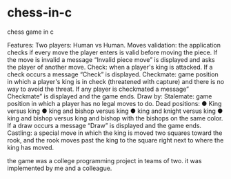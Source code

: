 # chess-in-c
chess game in c
 
Features:
Two players: Human vs Human.
Moves validation: the application checks if every move the player enters is valid before moving the piece. If the move is invalid a message “Invalid piece move” is displayed and asks the player of another move.
Check: when a player's king is attacked. If a check occurs a message “Check” is displayed.
Checkmate: game position in which a player's king is in check (threatened with capture) and there is no way to avoid the threat. If any player is checkmated a message” Checkmate” is displayed and the game ends.
Draw by:
Stalemate: game position in which a player has no legal moves to do.
Dead positions:
● King versus king
● king and bishop versus king
● king and knight versus king
● king and bishop versus king and bishop with the bishops on the same color.
If a draw occurs a message “Draw” is displayed and the game ends.
Castling: a special move in which the king is moved two squares toward the rook, and the rook moves past the king to the square right next to where the king has moved.

the game was a college programming project in teams of two. it was implemented by me and a colleague. 
